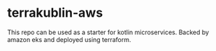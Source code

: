 # terrakublin-aws
This repo can be used as a starter for kotlin microservices. Backed by amazon eks and deployed using terraform.
